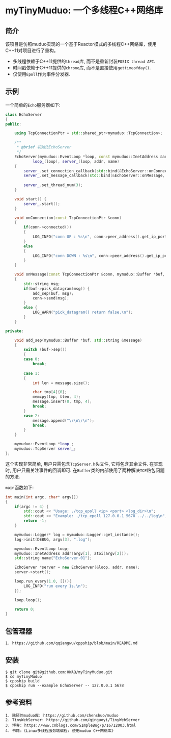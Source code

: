 # myTinyMuduo: 一个多线程C++网络库

## 简介
该项目是仿照muduo实现的一个基于Reactor模式的多线程C++网络库，使用C++11对项目进行了重构。
- 多线程依赖于C++11提供的`thread`库, 而不是重新封装`POSIX thread API`.
- 时间戳依赖于C++11提供的`chrono`库, 而不是直接使用`gettimeofday()`.
- 仅使用`Epoll`作为事件分发器.
## 示例
一个简单的`Echo`服务器如下:
```c++
class EchoServer
{
public:

    using TcpConnectionPtr = std::shared_ptr<mymuduo::TcpConnection>;

    /**
     * @brief 初始化EchoServer
     */
    EchoServer(mymuduo::EventLoop *loop, const mymuduo::InetAddress &addr, const std::string &name) :
            loop_(loop), server_(loop, addr, name)
    {
        server_.set_connection_callback(std::bind(&EchoServer::onConnection, this, std::placeholders::_1));
        server_.set_message_callback(std::bind(&EchoServer::onMessage, this, std::placeholders::_1, std::placeholders::_2, std::placeholders::_3));
        
        server_.set_thread_num(3);
    }

    void start() {
        server_.start();
    }

    void onConnection(const TcpConnectionPtr &conn)
    {
        if(conn->connected())
        {
            LOG_INFO("conn UP : %s\n", conn->peer_address().get_ip_port().c_str());
        }
        else
        {
            LOG_INFO("conn DOWN : %s\n", conn->peer_address().get_ip_port().c_str());
        }
    }

    void onMessage(const TcpConnectionPtr &conn, mymuduo::Buffer *buf, mymuduo::TimeStamp time)
    {
        std::string msg;
        if(buf->pick_datagram(msg)) {
            add_sep(buf, msg);
            conn->send(msg);
        }
        else {
            LOG_WARN("pick_datagram() return false.\n");
        }
    }

private:

    void add_sep(mymuduo::Buffer *buf, std::string &message)
    {
        switch (buf->sep())
        {
        case 0:
            break;
        
        case 1:
        {
            int len = message.size();

            char tmp[4]{0};
            memcpy(tmp, &len, 4);
            message.insert(0, tmp, 4);
            break;
        }
        case 2:
            message.append("\r\n\r\n");
            break;
        }   
    }

    mymuduo::EventLoop *loop_;
    mymuduo::TcpServer server_;
};
```
这个实现非常简单, 用户只需包含`TcpServer.h`头文件, 它将包含其余文件. 在实现时, 用户只需关注事件的回调即可. 在`Buffer`类的内部使用了两种解决`TCP`粘包问题的方法.

`main`函数如下:
```c++
int main(int argc, char* argv[])
{
    if(argc != 4) {
        std::cout << "Usage: ./tcp_epoll <ip> <port> <log_dir>\n";
        std::cout << "Example: ./tcp_epoll 127.0.0.1 5678 ../../log\n";
        return -1;
    }

    mymuduo::Logger* log = mymuduo::Logger::get_instance();
    log->init(DEBUG, argv[3], ".log");

    mymuduo::EventLoop loop;
    mymuduo::InetAddress addr(argv[1], atoi(argv[2]));
    std::string name{"EchoServer-01"};

    EchoServer *server = new EchoServer(&loop, addr, name);
    server->start();

    loop.run_every(1.0, [](){
        LOG_INFO("run every 1s.\n");
    });

    loop.loop();

    return 0;
}
```
## 包管理器
    1. https://github.com/qqiangwu/cppship/blob/main/README.md
## 安装
```shell
$ git clone git@github.com:0WAQ/myTinyMuduo.git
$ cd myTinyMuduo
$ cppship build
$ cppship run --example EchoServer -- 127.0.0.1 5678 
```
## 参考资料
    1. 陈硕的muduo库: https://github.com/chenshuo/muduo
    2. TinyWebServer: https://github.com/qinguoyi/TinyWebServer
    3. 博客: https://www.cnblogs.com/S1mpleBug/p/16712003.html
    4. 书籍:《Linux多线程服务端编程: 使用muduo C++网络库》